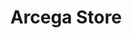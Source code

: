 ---
title: "Arcega Store"
url: /pandacaqui-resett-mexico-pampanga/arcega-store/
shop: Lebensmittel
---